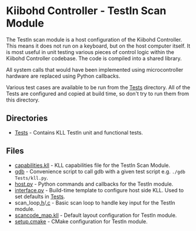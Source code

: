 # Kiibohd Controller - TestIn Scan Module

The TestIn scan module is a host configuration of the Kiibohd Controller.
This means it does not run on a keyboard, but on the host computer itself.
It is most useful in unit testing various pieces of control logic within the Kiibohd Controller codebase.
The code is compiled into a shared library.

All system calls that would have been implemented using microcontroller hardware are replaced using Python callbacks.

Various test cases are available to be run from the [Tests](Tests) directory.
All of the Tests are configured and copied at build time, so don't try to run them from this directory.


## Directories

* [Tests](Tests) - Contains KLL TestIn unit and functional tests.


## Files

* [capabilities.kll](capabilities.kll) - KLL capabilities file for the TestIn Scan Module.
* [gdb](gdb) - Convenience script to call gdb with a given test script e.g. `./gdb Tests/kll.py`.
* [host.py](host.py) - Python commands and callbacks for the TestIn module.
* [interface.py](interface.py) - Build-time template to configure host side KLL. Used to set defaults in [Tests](Tests).
* scan_loop[.h](scan_loop.h)/[.c](scan_loop.c) - Basic scan loop to handle key input for the TestIn module.
* [scancode_map.kll](scancode_map.kll) - Default layout configuration for TestIn module.
* [setup.cmake](setup.cmake) - CMake configuration for TestIn module.

